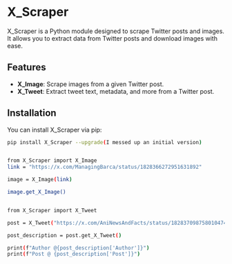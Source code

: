 # X_Scraper

X_Scraper is a Python module designed to scrape Twitter posts and images. It allows you to extract data from Twitter posts and download images with ease.

## Features

- **X_Image**: Scrape images from a given Twitter post.
- **X_Tweet**: Extract tweet text, metadata, and more from a Twitter post.

## Installation

You can install X_Scraper via pip:

```bash
pip install X_Scraper --upgrade(I messed up an initial version)


from X_Scraper import X_Image 
link = "https://x.com/ManagingBarca/status/1828366272951631892" 

image = X_Image(link)

image.get_X_Image()


from X_Scraper import X_Tweet

post = X_Tweet("https://x.com/AniNewsAndFacts/status/1828370987580104747/quotes")

post_description = post.get_X_Tweet()

print(f"Author @{post_description['Author']}")
print(f"Post @ {post_description['Post']}")
